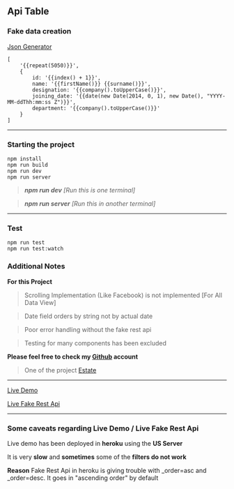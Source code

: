 ## Api Table ##

### Fake data creation ###
[Json Generator](https://www.json-generator.com/)

    [
        '{{repeat(5050)}}',
        {
            id: '{{index() + 1}}',
            name: '{{firstName()}} {{surname()}}',
            designation: '{{company().toUpperCase()}}',
            joining_date: '{{date(new Date(2014, 0, 1), new Date(), "YYYY-MM-ddThh:mm:ss Z")}}',
            department: '{{company().toUpperCase()}}'
        }
    ]

***
### Starting the project ###

    npm install
    npm run build
    npm run dev
    npm run server

>***npm run dev**  [Run this is one terminal]*

>***npm run server** [Run this in another terminal]*

***

### Test ###

    npm run test
    npm run test:watch


### Additional Notes ###

**For this Project**
>  Scrolling Implementation (Like Facebook) is not implemented [For All Data View]

> Date field orders by string not by actual date

> Poor error handling without the fake rest api

> Testing for many components has been excluded

**Please feel free to check my [Github](https://github.com/mp5maker/) account**

>One of the project [Estate](https:sphotonkhan.com/estate)

***

[Live Demo](https://heroku-api-table.herokuapp.com/)

[Live Fake Rest Api](https://heroku-fake-rest-api.herokuapp.com/posts)

***

### Some caveats regarding Live Demo / Live Fake Rest Api ###

Live demo has been deployed in **heroku** using the **US Server**

It is very **slow** and **sometimes** some of the **filters do not work**

**Reason** Fake Rest Api in heroku is giving trouble with _order=asc and _order=desc.
It goes in "ascending order" by default